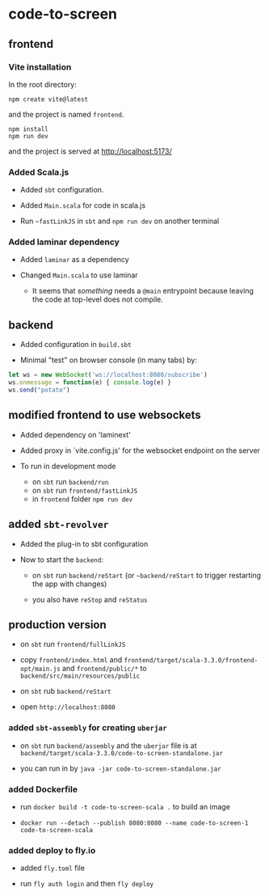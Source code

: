 # code-to-screen

## frontend

### Vite installation

In the root directory:

```shell
npm create vite@latest
```

and the project is named `frontend`.

```shell
npm install
npm run dev
```

and the project is served at [http://localhost:5173/](http://localhost:5173/)

### Added Scala.js

* Added `sbt` configuration.

* Added `Main.scala` for code in scala.js

* Run `~fastLinkJS` in `sbt` and `npm run dev` on another terminal

### Added laminar dependency

* Added `laminar` as a dependency

* Changed `Main.scala` to use laminar

  * It seems that _something_ needs a `@main` entrypoint because leaving the code at top-level does not compile.

## backend

* Added configuration in `build.sbt`

* Minimal "test" on browser console (in many tabs) by:

```javascript
let ws = new WebSocket('ws://localhost:8080/subscribe')
ws.onmessage = function(e) { console.log(e) }
ws.send("potato")
```

## modified frontend to use websockets

* Added dependency on 'laminext'

* Added proxy in `vite.config.js' for the websocket endpoint on the server

* To run in development mode

  * on `sbt` run `backend/run`
  * on `sbt` run `frontend/fastLinkJS`
  * in `frontend` folder `npm run dev`

## added `sbt-revolver`

* Added the plug-in to sbt configuration

* Now to start the `backend`:

  * on `sbt` run `backend/reStart` (or `~backend/reStart` to trigger restarting the app with changes)

  * you also have `reStop` and `reStatus`

## production version

* on `sbt` run `frontend/fullLinkJS`

* copy `frontend/index.html` and `frontend/target/scala-3.3.0/frontend-opt/main.js` and `frontend/public/*` to `backend/src/main/resources/public`

* on `sbt` rub `backend/reStart`

* open `http://localhost:8080`

### added `sbt-assembly` for creating `uberjar`

* on `sbt` run `backend/assembly` and the `uberjar` file is at `backend/target/scala-3.3.0/code-to-screen-standalone.jar`

* you can run in by `java -jar code-to-screen-standalone.jar`

### added Dockerfile

* run `docker build -t code-to-screen-scala .` to build an image

* `docker run --detach --publish 8080:8080 --name code-to-screen-1 code-to-screen-scala`

### added deploy to fly.io

* added `fly.toml` file

* run `fly auth login` and then `fly deploy`
